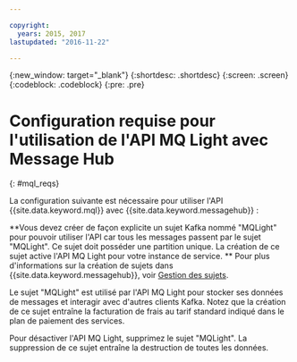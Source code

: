 ```yaml
---

copyright:
  years: 2015, 2017
lastupdated: "2016-11-22"

---
```


{:new_window: target="_blank"}
{:shortdesc: .shortdesc}
{:screen: .screen}
{:codeblock: .codeblock}
{:pre: .pre}

# Configuration requise pour l'utilisation de l'API MQ Light avec Message Hub
{: #mql_reqs}

La configuration suivante est nécessaire pour utiliser l'API {{site.data.keyword.mql}} avec {{site.data.keyword.messagehub}} : 

**Vous devez créer de façon explicite un sujet Kafka nommé "MQLight" pour pouvoir utiliser l'API car tous les messages passent par le sujet "MQLight". Ce sujet doit posséder une partition unique. La création de ce sujet active l'API MQ Light pour votre instance de service. ** Pour plus d'informations sur la création de sujets dans {{site.data.keyword.messagehub}}, voir [Gestion des sujets](/docs/services/MessageHub/messagehub070.html).

Le sujet "MQLight" est utilisé par l'API MQ Light pour stocker ses données de messages et interagir avec d'autres clients Kafka. Notez que la création de ce sujet entraîne la facturation de frais au tarif standard indiqué dans le plan de paiement des services. 

Pour désactiver l'API MQ Light, supprimez le sujet "MQLight". La suppression de ce sujet entraîne la destruction de toutes les données. 
